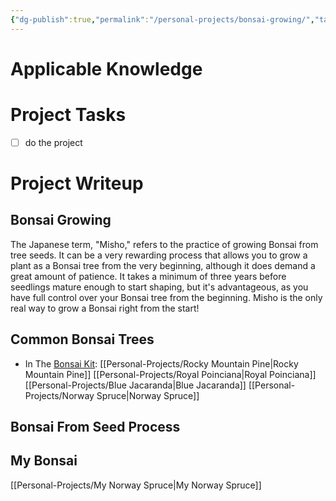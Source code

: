 ```yaml
---
{"dg-publish":true,"permalink":"/personal-projects/bonsai-growing/","tags":["p_project"]}
---
```


# Applicable Knowledge


# Project Tasks
- [ ] do the project


# Project Writeup 
## Bonsai Growing
The Japanese term, "Misho," refers to the practice of growing Bonsai from tree seeds. It can be a very rewarding process that allows you to grow a plant as a Bonsai tree from the very beginning, although it does demand a great amount of patience. It takes a minimum of three years before seedlings mature enough to start shaping, but it's advantageous, as you have full control over your Bonsai tree from the beginning. Misho is the only real way to grow a Bonsai right from the start!

## Common Bonsai Trees
- In The [Bonsai Kit](https://www.amazon.com/Planters-Choice-Bonsai-Starter-Comprehensive/dp/B06XH2ZDTM/ref=sr_1_5?keywords=bonsai+tree+kit&qid=1640632828&sprefix=bonsai+%2Caps%2C90&sr=8-5): 
	[[Personal-Projects/Rocky Mountain Pine\|Rocky Mountain Pine]]
	[[Personal-Projects/Royal Poinciana\|Royal Poinciana]]
	[[Personal-Projects/Blue Jacaranda\|Blue Jacaranda]]
	[[Personal-Projects/Norway Spruce\|Norway Spruce]]
	
## Bonsai From Seed Process


## My Bonsai
[[Personal-Projects/My Norway Spruce\|My Norway Spruce]]
